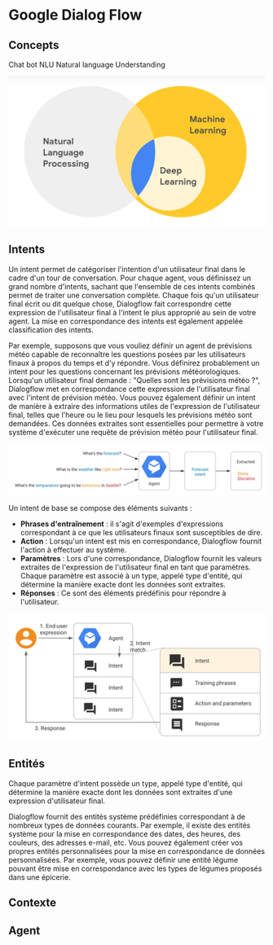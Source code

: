 # Google Dialog Flow

## Concepts

Chat bot
NLU Natural language Understanding

![Natural Language Processing](NLU.png)


## Intents

Un intent permet de catégoriser l'intention d'un utilisateur final dans le cadre d'un tour de conversation. Pour chaque agent, vous définissez un grand nombre d'intents, sachant que l'ensemble de ces intents combinés permet de traiter une conversation complète. Chaque fois qu'un utilisateur final écrit ou dit quelque chose, Dialogflow fait correspondre cette expression de l'utilisateur final à l'intent le plus approprié au sein de votre agent. La mise en correspondance des intents est également appelée classification des intents.

Par exemple, supposons que vous vouliez définir un agent de prévisions météo capable de reconnaître les questions posées par les utilisateurs finaux à propos du temps et d'y répondre. Vous définirez probablement un intent pour les questions concernant les prévisions météorologiques. Lorsqu'un utilisateur final demande : "Quelles sont les prévisions météo ?", Dialogflow met en correspondance cette expression de l'utilisateur final avec l'intent de prévision météo. Vous pouvez également définir un intent de manière à extraire des informations utiles de l'expression de l'utilisateur final, telles que l'heure ou le lieu pour lesquels les prévisions météo sont demandées. Ces données extraites sont essentielles pour permettre à votre système d'exécuter une requête de prévision météo pour l'utilisateur final.

![Exemple](intent-forecast.svg)

Un intent de base se compose des éléments suivants :

- **Phrases d'entraînement** : il s'agit d'exemples d'expressions correspondant à ce que les utilisateurs finaux sont susceptibles de dire.
- **Action** : Lorsqu'un intent est mis en correspondance, Dialogflow fournit l'action à effectuer au système.
- **Paramètres** : Lors d'une correspondance, Dialogflow fournit les valeurs extraites de l'expression de l'utilisateur final en tant que paramètres. Chaque paramètre est associé à un type, appelé type d'entité, qui détermine la manière exacte dont les données sont extraites.
- **Réponses** : Ce sont des éléments prédéfinis pour répondre à l'utilisateur.

![Exemple](intent-match-respond-basic.svg)

## Entités

Chaque paramètre d'intent possède un type, appelé type d'entité, qui détermine la manière exacte dont les données sont extraites d'une expression d'utilisateur final.

Dialogflow fournit des entités système prédéfinies correspondant à de nombreux types de données courants. Par exemple, il existe des entités système pour la mise en correspondance des dates, des heures, des couleurs, des adresses e-mail, etc. Vous pouvez également créer vos propres entités personnalisées pour la mise en correspondance de données personnalisées. Par exemple, vous pouvez définir une entité légume pouvant être mise en correspondance avec les types de légumes proposés dans une épicerie.

## Contexte

## Agent
